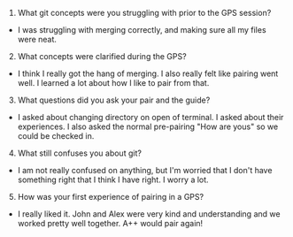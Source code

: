 1. What git concepts were you struggling with prior to the GPS session?
  * I was struggling with merging correctly, and making sure all my files were neat.
2. What concepts were clarified during the GPS?
  * I think I really got the hang of merging. I also really felt like pairing went well. I learned a lot about how I like to pair from that.
3. What questions did you ask your pair and the guide?
  * I asked about changing directory on open of terminal. I asked about their experiences. I also asked the normal pre-pairing "How are yous" so we could be checked in.
4. What still confuses you about git?
  * I am not really confused on anything, but I'm worried that I don't have something right that I think I have right. I worry a lot.
5. How was your first experience of pairing in a GPS?
  * I really liked it. John and Alex were very kind and understanding and we worked pretty well together. A++ would pair again!